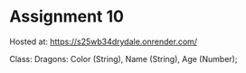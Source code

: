 # Assignment 10

Hosted at: https://s25wb34drydale.onrender.com/

Class:
  Dragons:
    Color (String),
    Name (String),
    Age (Number);

